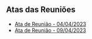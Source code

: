 ## Atas das Reuniões

- [Ata de Reunião - 04/04/2023](atas/reuniao1.md)
- [Ata de Reunião - 09/04/2023](atas/reuniao2.md)
